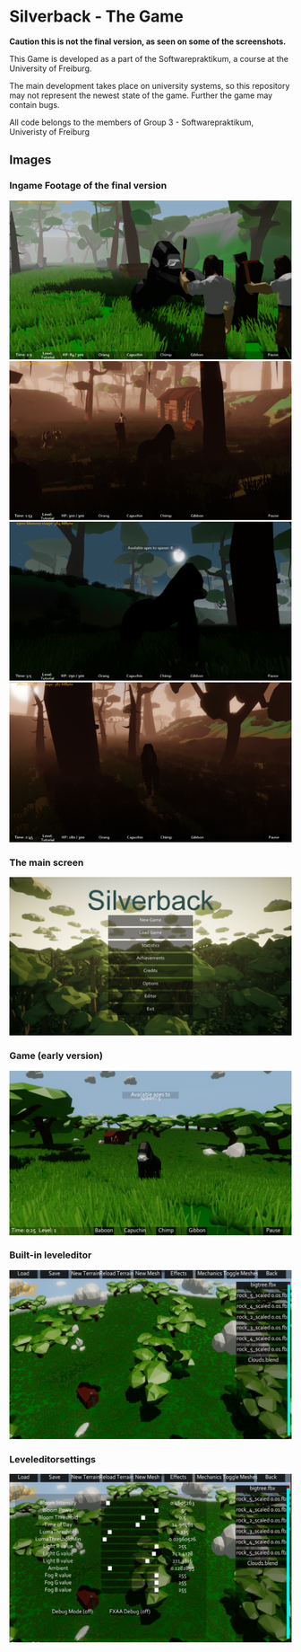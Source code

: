 # Silverback - The Game

**Caution this is not the final version, as seen on some of the screenshots.**

This Game is developed as a part of the Softwarepraktikum,
a course at the University of Freiburg.

The main development takes place on university systems,
so this repository may not represent the newest state of the game.
Further the game may contain bugs.

All code belongs to the members of Group 3 - Softwarepraktikum, Univeristy of Freiburg 

##  Images

### Ingame Footage of the final version
![](./assets/Silverback_1.png)
![](./assets/Silverback_2.png)
![](./assets/Silverback_3.png)
![](./assets/Silverback_4.png)

### The main screen
![](./assets/5.png)

### Game (early version)
![](./assets/6.png)

### Built-in leveleditor
![](./assets/7.png)

### Leveleditorsettings
![](./assets/8.png)
